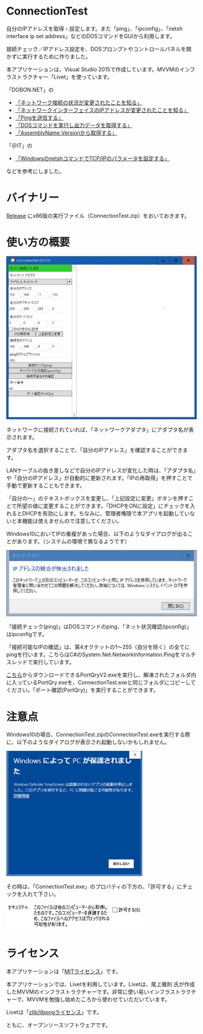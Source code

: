 # ConnectionTest

自分のIPアドレスを取得・設定します。また「ping」、「ipconfig」、「netsh interface ip set address」などのDOSコマンドをGUIから利用します。

接続チェック／IPアドレス設定を、DOSプロンプトやコントロールパネルを開かずに実行するために作りました。

本アプリケーションは、Visual Studio 2015で作成しています。MVVMのインフラストラクチャー「Livet」を使っています。

「DOBON.NET」の

* [「ネットワーク接続の状況が変更されたことを知る」](https://dobon.net/vb/dotnet/internet/detectinternetconnect.html#changed)
* [「ネットワークインターフェイスのIPアドレスが変更されたことを知る」](https://dobon.net/vb/dotnet/internet/networkaddresschanged.html)
* [「Pingを送信する」](https://dobon.net/vb/dotnet/internet/ping.html)
* [「DOSコマンドを実行し出力データを取得する」](https://dobon.net/vb/dotnet/process/standardoutput.html)
* [「AssemblyName.Versionから取得する」](https://dobon.net/vb/dotnet/file/myversioninfo.html#section4)

「＠IT」の

* [「WindowsのnetshコマンドでTCP/IPのパラメータを設定する」](http://www.atmarkit.co.jp/ait/articles/1002/05/news097.html)

などを参考にしました。

# バイナリー

[Release](https://github.com/WAKU-TAKE-A/ConnectionTest/releases) にx86版の実行ファイル（ConnectionTest.zip）をおいておきます。

# 使い方の概要

![ConnectionTest001.jpg](https://raw.githubusercontent.com/WAKU-TAKE-A/ConnectionTest/master/img/ConnectionTest001.jpg)

ネットワークに接続されていれば、「ネットワークアダプタ」にアダプタ名が表示されます。

アダプタ名を選択することで、「自分のIPアドレス」を確認することができます。

LANケーブルの抜き差しなどで自分のIPアドレスが変化した時は、「アダプタ名」や「自分のIPアドレス」が自動的に更新されます。「IPの再取得」を押すことで手動で更新することもできます。

「自分の～」のテキストボックスを変更し、「上記設定に変更」ボタンを押すことで所望の値に変更することができます。「DHCPをONに設定」にチェックを入れるとDHCPを有効にします。ちなみに、管理者権限で本アプリを起動していないと本機能は使えませんので注意してください。

Windows10においてIPの重複があった場合、以下のようなダイアログが出ることがあります。（システムの環境で異なるようです）

![dialog003.jpg](https://raw.githubusercontent.com/WAKU-TAKE-A/ConnectionTest/master/img/dialog003.jpg)

「接続チェック(ping)」はDOSコマンドのping、「ネット状況確認(ipconfig)」はipconfigです。

「接続可能なIPの確認」は、第4オクテットの1～255（自分を除く）の全てにpingを行います。こちらはC#のSystem.Net.NetworkInformation.Pingをマルチスレッドで実行しています。

[こちら](https://www.microsoft.com/en-us/download/details.aspx?id=17148)からダウンロードできるPortQryV2.exeを実行し、解凍されたフォルダ内に入っているPortQry.exeを、ConnectionTest.exeと同じフォルダにコピーしてください。「ポート確認(PortQry)」を実行することができます。

# 注意点

Windows10の場合、ConnectionTest.zipのConnectionTest.exeを実行する際に、以下のようなダイアログが表示され起動しないかもしれません。

![dialog001.jpg](https://raw.githubusercontent.com/WAKU-TAKE-A/ConnectionTest/master/img/dialog001.jpg)

その時は、「ConnectionTest.exe」のプロバティの下方の、「許可する」にチェックを入れて下さい。

![dialog002.jpg](https://raw.githubusercontent.com/WAKU-TAKE-A/ConnectionTest/master/img/dialog002.jpg)

# ライセンス

本アプリケーションは「[MITライセンス](https://ja.wikipedia.org/wiki/MIT_License)」です。

本アプリケーションでは、Livetを利用しています。Livetは、尾上雅則 氏が作成したMVVMのインフラストラクチャーです。非常に使い易いインフラストラクチャーで、MVVMを勉強し始めたころから使わせていただいています。

Livetは「[zlib/libpngライセンス](https://ja.wikipedia.org/wiki/Zlib_License)」です。

ともに、オープンソースソフトウェアです。
